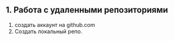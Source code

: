 ## 1. Работа с удаленными репозиториями
1. создать аккаунт на github.com
2. Создать локальный репо.
